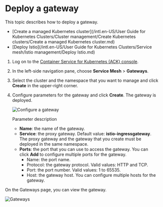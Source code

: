 # Deploy a gateway

This topic describes how to deploy a gateway.

-   [Create a managed Kubernetes cluster](/intl.en-US/User Guide for Kubernetes Clusters/Cluster management/Create Kubernetes clusters/Create a managed Kubernetes cluster.md)
-   [Deploy Istio](/intl.en-US/User Guide for Kubernetes Clusters/Service mesh/Istio management/Deploy Istio.md)

1.  Log on to the [Container Service for Kubernetes \(ACK\) console](https://cs.console.aliyun.com).

2.  In the left-side navigation pane, choose **Service Mesh** \> **Gateways**.

3.  Select the cluster and the namespace that you want to manage and click **Create** in the upper-right corner.

4.  Configure parameters for the gateway and click **Create**. The gateway is deployed.

    ![Configure a gateway](https://static-aliyun-doc.oss-accelerate.aliyuncs.com/assets/img/en-US/5012633061/p57266.png)

    Parameter description

    -   **Name**: the name of the gateway.
    -   **Service**: the proxy gateway. Default value: **istio-ingressgateway**. The proxy gateway and the gateway that you create must be deployed in the same namespace.
    -   **Ports**: the port that you can use to access the gateway. You can click **Add** to configure multiple ports for the gateway.
        -   Name: the port name.
        -   Protocol: the gateway protocol. Valid values: HTTP and TCP.
        -   Port: the port number. Valid values: 1 to 65535.
        -   Host: the gateway host. You can configure multiple hosts for the gateway.

On the Gateways page, you can view the gateway.

![Gateways](https://static-aliyun-doc.oss-accelerate.aliyuncs.com/assets/img/en-US/6012633061/p57271.png)


